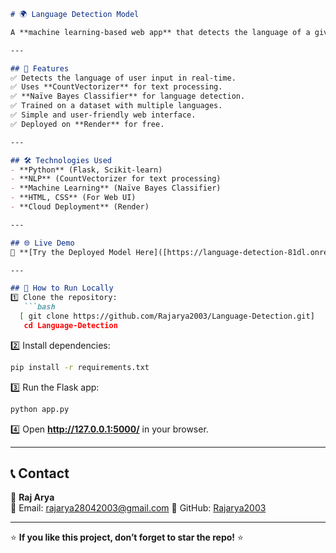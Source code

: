 
```md
# 🌍 Language Detection Model  

A **machine learning-based web app** that detects the language of a given text input. Built using **Flask, Scikit-learn, and NLP techniques**.

---

## 🚀 Features  
✅ Detects the language of user input in real-time.  
✅ Uses **CountVectorizer** for text processing.  
✅ **Naïve Bayes Classifier** for language detection.  
✅ Trained on a dataset with multiple languages.  
✅ Simple and user-friendly web interface.  
✅ Deployed on **Render** for free.  

---

## 🛠️ Technologies Used  
- **Python** (Flask, Scikit-learn)  
- **NLP** (CountVectorizer for text processing)  
- **Machine Learning** (Naïve Bayes Classifier)  
- **HTML, CSS** (For Web UI)  
- **Cloud Deployment** (Render)  

---

## 🌐 Live Demo  
🚀 **[Try the Deployed Model Here]([https://language-detection-81dl.onrender.com])**  

---

## 🎯 How to Run Locally  
1️⃣ Clone the repository:  
   ```bash
  [ git clone https://github.com/Rajarya2003/Language-Detection.git]
   cd Language-Detection
   ```

2️⃣ Install dependencies:  
   ```bash
   pip install -r requirements.txt
   ```

3️⃣ Run the Flask app:  
   ```bash
   python app.py
   ```

4️⃣ Open **http://127.0.0.1:5000/** in your browser.  

---



## 📞 Contact  
👤 **Raj Arya**  
📧 Email: rajarya28042003@gmail.com 
🔗 GitHub: [Rajarya2003](https://github.com/Rajarya2003)  

---

⭐ **If you like this project, don’t forget to star the repo!** ⭐  
```


